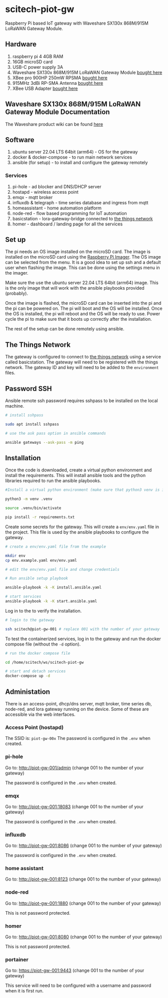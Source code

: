 # scitech-piot-gw

Raspberry Pi based IoT gateway with Waveshare SX130x 868M/915M LoRaWAN Gateway Module.

## Hardware

1. raspberry pi 4 4GB RAM
1. 16GB microSD card
1. USB-C power supply 3A
1. Waveshare SX130x 868M/915M LoRaWAN Gateway Module [bought here](<https://www.waveshare.com/product/iot-communication/long-range-wireless/nb-iot-lora/sx1302-868m-lorawan-gateway-b.htm>)
1. XBee pro 900HP 250mW RPSMA [bought here](<https://www.digikey.com/en/products/detail/digi/XBP9B-XCST-001/4974970>)
1. 915MHz 3dBi RP-SMA Antenna [bought here](<https://www.digikey.com/en/products/detail/laird-connectivity-inc/ANT-916-CW-RCS/1057770>)
1. XBee USB Adapter [bought here](<https://www.digikey.com/en/products/detail/digi/XBIB-U-DEV/4974971>)

## Waveshare SX130x 868M/915M LoRaWAN Gateway Module Documentation

The Waveshare product wiki can be found [here](<https://www.waveshare.com/wiki/SX1302_LoRaWAN_Gateway_HAT>)

## Software

1. ubuntu server 22.04 LTS 64bit (arm64) - OS for the gateway
1. docker & docker-compose - to run main network services
1. ansible (for setup) - to install and configure the gateway remotely

### Services

1. pi-hole - ad blocker and DNS/DHCP server
1. hostapd - wireless access point
1. emqx - mqtt broker
1. influxdb & telegraph - time series database and ingress from mqtt
1. homeassistant - home automation platform
1. node-red - flow based programming for IoT automation
1. basicstation - lora-gateway-bridge connected to [the things network](<https://www.thethingsnetwork.org/>)
1. homer - dashboard / landing page for all the services

## Set up

The pi needs an OS image installed on the microSD card. The image is installed on the microSD card using the [Raspberry Pi Imager](<https://www.raspberrypi.org/software/>). The OS image can be selected from the menu. It is a good idea to set up ssh and a default user when flashing the image. This can be done using the settings menu in the imager.

Make sure the use the ubuntu server 22.04 LTS 64bit (arm64) image. This is the only image that will work with the ansible playbooks provided (probably).

Once the image is flashed, the microSD card can be inserted into the pi and the pi can be powered on. The pi will boot and the OS will be installed. Once the OS is installed, the pi will reboot and the OS will be ready to use. Power cycle the pi to make sure that it boots up correctly after the installation.

The rest of the setup can be done remotely using ansible.

## The Things Network

The gateway is configured to connect to [the things network](<https://www.thethingsnetwork.org/>) using a service called basicstation. The gateway will need to be registered with the things network. The gateway ID and key will need to be added to the `environment` files.

## Password SSH

Ansible remote ssh password requires sshpass to be installed on the local machine.

```bash
# install sshpass

sudo apt install sshpass

# use the ask pass option in ansible commands

ansible gateways --ask-pass -m ping
```

## Installation

Once the code is downloaded, create a virtual python environment and install the requirements. This will install ansible tools and the python libraries required to run the ansible playbooks.

```bash
#Install a virtual python environment (make sure that python3 venv is installed)

python3 -m venv .venv

source .venv/bin/activate

pip install -r requirements.txt
```

Create some secrets for the gateway. This will create a `env/env.yaml` file in the project. This file is used by the ansible playbooks to configure the gateway.

```bash
# create a env/env.yaml file from the example

mkdir env
cp env.example.yaml env/env.yaml

# edit the env/env.yaml file and change credentials

# Run ansible setup playbook

ansible-playbook -k -K install.ansible.yaml

# start services
ansible-playbook -k -K start.ansible.yaml
```

Log in to the to verify the installation.

```bash
# login to the gateway

ssh scitech@piot-gw-001 # replace 001 with the number of your gateway
```

To test the containerized services, log in to the gateway and run the docker compose file (without the `-d` option).

```bash
# run the docker compose file

cd /home/scitech/ws/scitech-piot-gw

# start and detach services
docker-compose up -d
```

## Administation

There is an access-point, dhcp/dns server, mqtt broker, time series db, node-red, and lora gateway running on the device. Some of these are accessible via the web interfaces.

### Access Point (hostapd)

The SSID is: `piot-gw-00x`
The password is configured in the `.env` when created.

### pi-hole

Go to: <http://piot-gw-001/admin> (change 001 to the number of your gateway)

The password is configured in the `.env` when created.

### emqx

Go to: <http://piot-gw-001:18083> (change 001 to the number of your gateway)

The password is configured in the `.env` when created.

### influxdb

Go to: <http://piot-gw-001:8086> (change 001 to the number of your gateway)

The password is configured in the `.env` when created.

### home assistant

Go to: <http://piot-gw-001:8123> (change 001 to the number of your gateway)

### node-red

Go to: <http://piot-gw-001:1880> (change 001 to the number of your gateway)

This is not password protected.

### homer

Go to: <http://piot-gw-001:8080> (change 001 to the number of your gateway)

This is not password protected.

### portainer

Go to: <https://piot-gw-001:9443> (change 001 to the number of your gateway)

This service will need to be configured with a username and password when it is first run.
